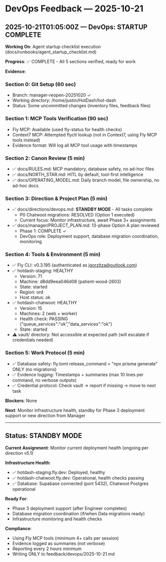 # DevOps Feedback — 2025-10-21

## 2025-10-21T01:05:00Z — DevOps: STARTUP COMPLETE

**Working On**: Agent startup checklist execution (docs/runbooks/agent_startup_checklist.md)

**Progress**: ✅ COMPLETE - All 5 sections verified, ready for work

**Evidence**:

### Section 0: Git Setup (60 sec)
- Branch: manager-reopen-20251020 ✓
- Working directory: /home/justin/HotDash/hot-dash
- Status: Some uncommitted changes (inventory files, feedback files)

### Section 1: MCP Tools Verification (90 sec)
- Fly MCP: Available (used fly-status for health checks)
- Context7 MCP: Attempted flyctl lookup (not in Context7, using Fly MCP tools instead)
- Evidence format: Will log all MCP tool usage with timestamps

### Section 2: Canon Review (5 min)
- ✅ docs/RULES.md: MCP mandatory, database safety, no ad-hoc files
- ✅ docs/NORTH_STAR.md: HITL by default, tool-first intelligence
- ✅ docs/OPERATING_MODEL.md: Daily branch model, file ownership, no ad-hoc docs

### Section 3: Direction & Project Plan (5 min)
- ✅ docs/directions/devops.md: **STANDBY MODE** - All tasks complete
  - P0 Chatwoot migrations: RESOLVED (Option 1 executed)
  - Current focus: Monitor infrastructure, await Phase 3+ assignments
- ✅ docs/manager/PROJECT_PLAN.md: 13-phase Option A plan reviewed
  - Phase 1: COMPLETE ✓
  - DevOps role: Deployment support, database migration coordination, monitoring

### Section 4: Tools & Environment (5 min)
- ✅ Fly CLI: v0.3.195 (authenticated as jgorzitza@outlook.com)
- ✅ hotdash-staging: HEALTHY
  - Version: 71
  - Machine: d8dd9eea046d08 (patient-wood-2603)
  - State: started
  - Region: ord
  - Host status: ok
- ✅ hotdash-chatwoot: HEALTHY
  - Version: 15
  - Machines: 2 (web + worker)
  - Health check: PASSING ("queue_services":"ok","data_services":"ok")
  - State: started
- ⚠️ vault/ directory: Not accessible at expected path (will escalate if credentials needed)

### Section 5: Work Protocol (5 min)
- ✅ Database safety: fly.toml release_command = "npx prisma generate" ONLY (no migrations)
- ✅ Evidence logging: Timestamps + summaries (max 10 lines per command, no verbose outputs)
- ✅ Credential protocol: Check vault → report if missing → move to next task

**Blockers**: None

**Next**: Monitor infrastructure health, standby for Phase 3 deployment support or new direction from Manager

---

## Status: STANDBY MODE

**Current Assignment**: Monitor current deployment health (ongoing per direction v5.1)

**Infrastructure Health**:
- ✅ hotdash-staging.fly.dev: Deployed, healthy
- ✅ hotdash-chatwoot.fly.dev: Operational, health checks passing
- ✅ Database: Supabase connected (port 5432), Chatwoot Postgres operational

**Ready For**:
- Phase 3 deployment support (after Engineer completes)
- Database migration coordination (if/when Data migrations ready)
- Infrastructure monitoring and health checks

**Compliance**:
- Using Fly MCP tools (minimum 4+ calls per session)
- Evidence logged as summaries (not verbose)
- Reporting every 2 hours minimum
- Writing ONLY to feedback/devops/2025-10-21.md


